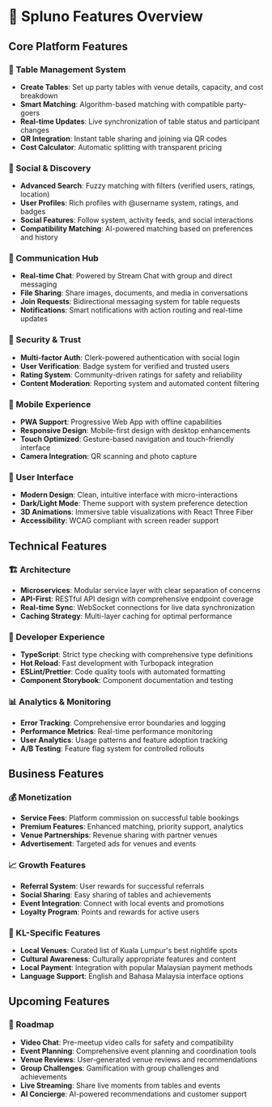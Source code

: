 # 🎯 Spluno Features Overview

## Core Platform Features

### 🎪 Table Management System
- **Create Tables**: Set up party tables with venue details, capacity, and cost breakdown
- **Smart Matching**: Algorithm-based matching with compatible party-goers
- **Real-time Updates**: Live synchronization of table status and participant changes
- **QR Integration**: Instant table sharing and joining via QR codes
- **Cost Calculator**: Automatic splitting with transparent pricing

### 👥 Social & Discovery
- **Advanced Search**: Fuzzy matching with filters (verified users, ratings, location)
- **User Profiles**: Rich profiles with @username system, ratings, and badges
- **Social Features**: Follow system, activity feeds, and social interactions
- **Compatibility Matching**: AI-powered matching based on preferences and history

### 💬 Communication Hub
- **Real-time Chat**: Powered by Stream Chat with group and direct messaging
- **File Sharing**: Share images, documents, and media in conversations
- **Join Requests**: Bidirectional messaging system for table requests
- **Notifications**: Smart notifications with action routing and real-time updates

### 🔐 Security & Trust
- **Multi-factor Auth**: Clerk-powered authentication with social login
- **User Verification**: Badge system for verified and trusted users
- **Rating System**: Community-driven ratings for safety and reliability
- **Content Moderation**: Reporting system and automated content filtering

### 📱 Mobile Experience
- **PWA Support**: Progressive Web App with offline capabilities
- **Responsive Design**: Mobile-first design with desktop enhancements
- **Touch Optimized**: Gesture-based navigation and touch-friendly interface
- **Camera Integration**: QR scanning and photo capture

### 🎨 User Interface
- **Modern Design**: Clean, intuitive interface with micro-interactions
- **Dark/Light Mode**: Theme support with system preference detection
- **3D Animations**: Immersive table visualizations with React Three Fiber
- **Accessibility**: WCAG compliant with screen reader support

## Technical Features

### 🏗️ Architecture
- **Microservices**: Modular service layer with clear separation of concerns
- **API-First**: RESTful API design with comprehensive endpoint coverage
- **Real-time Sync**: WebSocket connections for live data synchronization
- **Caching Strategy**: Multi-layer caching for optimal performance

### 🔧 Developer Experience
- **TypeScript**: Strict type checking with comprehensive type definitions
- **Hot Reload**: Fast development with Turbopack integration
- **ESLint/Prettier**: Code quality tools with automated formatting
- **Component Storybook**: Component documentation and testing

### 📊 Analytics & Monitoring
- **Error Tracking**: Comprehensive error boundaries and logging
- **Performance Metrics**: Real-time performance monitoring
- **User Analytics**: Usage patterns and feature adoption tracking
- **A/B Testing**: Feature flag system for controlled rollouts

## Business Features

### 💰 Monetization
- **Service Fees**: Platform commission on successful table bookings
- **Premium Features**: Enhanced matching, priority support, analytics
- **Venue Partnerships**: Revenue sharing with partner venues
- **Advertisement**: Targeted ads for venues and events

### 📈 Growth Features
- **Referral System**: User rewards for successful referrals
- **Social Sharing**: Easy sharing of tables and achievements
- **Event Integration**: Connect with local events and promotions
- **Loyalty Program**: Points and rewards for active users

### 🎯 KL-Specific Features
- **Local Venues**: Curated list of Kuala Lumpur's best nightlife spots
- **Cultural Awareness**: Culturally appropriate features and content
- **Local Payment**: Integration with popular Malaysian payment methods
- **Language Support**: English and Bahasa Malaysia interface options

## Upcoming Features

### 🔮 Roadmap
- **Video Chat**: Pre-meetup video calls for safety and compatibility
- **Event Planning**: Comprehensive event planning and coordination tools
- **Venue Reviews**: User-generated venue reviews and recommendations
- **Group Challenges**: Gamification with group challenges and achievements
- **Live Streaming**: Share live moments from tables and events
- **AI Concierge**: AI-powered recommendations and customer support